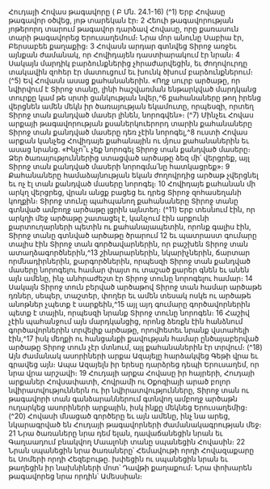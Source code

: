 
Հուդայի Հովաս թագավորը
( Բ Մն. 24.1-16)
(^1) Երբ Հովասը թագավոր օծվեց, յոթ տարեկան էր։ 2 Հեուի թագավորության յոթերորդ տարում թագավոր դարձավ
Հովասը, որը քառասուն տարի թագավորեց Երուսաղեմում։ Նրա մոր անունը Սաբիա էր, Բերսաբեե քաղաքից։ 3 Հովասն
արդար գտնվեց Տիրոջ առջեւ այնքան ժամանակ, որ Հովիդայեն դաստիարակում էր նրան։ 4 Սակայն մարդիկ
բարձունքներից չհրաժարվեցին, եւ ժողովուրդը տակավին զոհեր էր մատուցում եւ խունկ ծխում բարձունքներում։
(^5) Եվ Հովասն ասաց քահանաներին. «Ողջ սուրբ արծաթը, որ նվիրվում է Տիրոջ տանը, լինի հաշվառման ենթարկված
մարդկանց տուրքը կամ թե սրտի ցանկության նվեր,^6 քահանաները թող իրենց վերցնեն ամեն մեկն իր ծառայության
եկամուտը, որպեսզի, որտեղ Տիրոջ տան քանդված մասեր լինեն, նորոգվեն»։
(^7) Մինչեւ Հովաս արքայի թագավորության քսաներկուերորդ տարին քահանաները Տիրոջ տան քանդված մասերը դեռ
չէին նորոգել,^8 ուստի Հովաս արքան կանչեց Հովիդայե քահանային ու մյուս քահանաներին եւ ասաց նրանց. «Ինչո՞ւ չեք
նորոգել Տիրոջ տան քանդված մասերը։ Ձեր ծառայություններից ստացված արծաթը ձեզ մի՛ վերցրեք, այլ Տիրոջ տան
քանդված մասերի նորոգմա՛նը հատկացրեք»։ 9 Քահանաները համաձայնության եկան ժողովրդից արծաթ չվերցնել եւ
ոչ էլ տան քանդված մասերը նորոգել։ 10 Հովիդայե քահանան մի արկղ վերցրեց, վրան անցք բացեց եւ դրեց Տիրոջ
զոհասեղանի կողքին։ Տիրոջ տունը պահպանող քահանաները Տիրոջ տանը գտնված ամբողջ արծաթը լցրին այնտեղ։
(^11) Երբ տեսնում էին, որ արկղի մեջ արծաթը շատացել է, կանչում էին արքունի քարտուղարների պետին ու
քահանայապետին, որոնք գալիս էին, Տիրոջ տանը գտնված արծաթը ծրարում 12 եւ պատրաստ գումարը տալիս էին
Տիրոջ տան գործավարներին, որ բաշխեն Տիրոջ տան ատաղձագործներին,^13 շինարարներին, նկարիչներին, ճարտար
որմնադիրներին, քարգործներին, որպեսզի Տիրոջ տան քանդված մասերը նորոգելու համար փայտ ու տաշած քարեր
գնեն եւ անեն այն ամենը, ինչ անհրաժեշտ էր Տիրոջ տունը նորոգելու համար։ 14 Սակայն Տիրոջ տուն բերված արծաթով
Տիրոջ տան համար արծաթե դռներ, սեպեր, տաշտեր, փողեր եւ ամեն տեսակ ոսկե ու արծաթե անոթներ չպետք է
սարքեին,^15 այլ այդ գումարը գործավորներին պետք է տային, որպեսզի նրանք Տիրոջ տունը նորոգեն։ 16 Հաշիվ չէին
պահանջում այն մարդկանցից, որոնց ձեռքն էին հանձնում գործավորներին տրվելիք արծաթը, որովհետեւ նրանք
վստահելի էին,^17 իսկ մեղքի ու հանցանքի քավության համար ընծայաբերված արծաթը Տիրոջ տուն չէր մտնում, այլ
քահանաներին էր տրվում։
(^18) Այն ժամանակ ասորիների արքա Ազայելը հարձակվեց Գեթի վրա եւ գրավեց այն։ Ապա Ազայելն իր երեսը դարձրեց
դեպի Երուսաղեմ, որ նրա վրա արշավի։ 19 Հուդայի արքա Հովասը իր հայրերի, Հուդայի արքաներ Հովսափատի,
Հովրամի ու Օքոզիայի արած բոլոր նվիրատվություններն ու իր նվիրատվությունները, Տիրոջ տան ու թագավորի տան
գանձարաններում գտնվող ամբողջ արծաթն ուղարկեց ասորիների արքային, իսկ ինքը մեկնեց Երուսաղեմից։
(^20) Հովասի մնացած գործերը եւ այն ամենը, ինչ նա արեց, նկարագրված են Հուդայի թագավորների
ժամանակագրության մեջ։ 21 Նրա ծառաները նրա դեմ ելան, դավաճանեցին նրան եւ Գաղաադում բնակվող Մաալոնի
տանը սպանեցին Հովասին։ 22 Նրան սպանեցին նրա ծառաները՝ Հեմավութի որդի Հովազաքարը եւ Սոմերի որդի
Հեզեբութը. խփեցին ու սպանեցին նրան եւ թաղեցին իր նախնիների մոտ՝ Դավթի քաղաքում։ Նրա փոխարեն
թագավորեց նրա որդին՝ Ամեսսիան։
